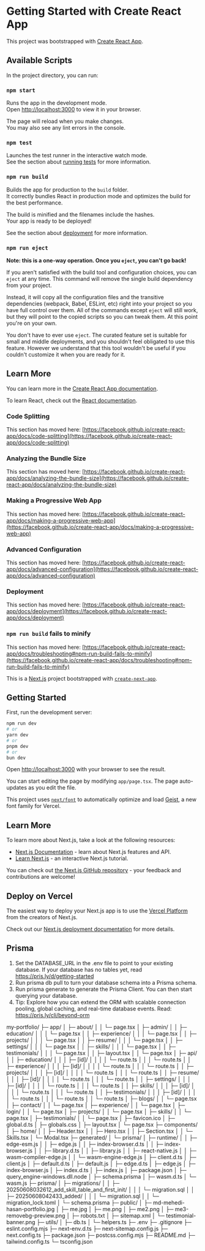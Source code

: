 # Getting Started with Create React App

This project was bootstrapped with [Create React App](https://github.com/facebook/create-react-app).

## Available Scripts

In the project directory, you can run:

### `npm start`

Runs the app in the development mode.\
Open [http://localhost:3000](http://localhost:3000) to view it in your browser.

The page will reload when you make changes.\
You may also see any lint errors in the console.

### `npm test`

Launches the test runner in the interactive watch mode.\
See the section about [running tests](https://facebook.github.io/create-react-app/docs/running-tests) for more information.

### `npm run build`

Builds the app for production to the `build` folder.\
It correctly bundles React in production mode and optimizes the build for the best performance.

The build is minified and the filenames include the hashes.\
Your app is ready to be deployed!

See the section about [deployment](https://facebook.github.io/create-react-app/docs/deployment) for more information.

### `npm run eject`

**Note: this is a one-way operation. Once you `eject`, you can't go back!**

If you aren't satisfied with the build tool and configuration choices, you can `eject` at any time. This command will remove the single build dependency from your project.

Instead, it will copy all the configuration files and the transitive dependencies (webpack, Babel, ESLint, etc) right into your project so you have full control over them. All of the commands except `eject` will still work, but they will point to the copied scripts so you can tweak them. At this point you're on your own.

You don't have to ever use `eject`. The curated feature set is suitable for small and middle deployments, and you shouldn't feel obligated to use this feature. However we understand that this tool wouldn't be useful if you couldn't customize it when you are ready for it.

## Learn More

You can learn more in the [Create React App documentation](https://facebook.github.io/create-react-app/docs/getting-started).

To learn React, check out the [React documentation](https://reactjs.org/).

### Code Splitting

This section has moved here: [https://facebook.github.io/create-react-app/docs/code-splitting](https://facebook.github.io/create-react-app/docs/code-splitting)

### Analyzing the Bundle Size

This section has moved here: [https://facebook.github.io/create-react-app/docs/analyzing-the-bundle-size](https://facebook.github.io/create-react-app/docs/analyzing-the-bundle-size)

### Making a Progressive Web App

This section has moved here: [https://facebook.github.io/create-react-app/docs/making-a-progressive-web-app](https://facebook.github.io/create-react-app/docs/making-a-progressive-web-app)

### Advanced Configuration

This section has moved here: [https://facebook.github.io/create-react-app/docs/advanced-configuration](https://facebook.github.io/create-react-app/docs/advanced-configuration)

### Deployment

This section has moved here: [https://facebook.github.io/create-react-app/docs/deployment](https://facebook.github.io/create-react-app/docs/deployment)

### `npm run build` fails to minify

This section has moved here: [https://facebook.github.io/create-react-app/docs/troubleshooting#npm-run-build-fails-to-minify](https://facebook.github.io/create-react-app/docs/troubleshooting#npm-run-build-fails-to-minify)

This is a [Next.js](https://nextjs.org) project bootstrapped with [`create-next-app`](https://nextjs.org/docs/app/api-reference/cli/create-next-app).

## Getting Started

First, run the development server:

```bash
npm run dev
# or
yarn dev
# or
pnpm dev
# or
bun dev
```

Open [http://localhost:3000](http://localhost:3000) with your browser to see the result.

You can start editing the page by modifying `app/page.tsx`. The page auto-updates as you edit the file.

This project uses [`next/font`](https://nextjs.org/docs/app/building-your-application/optimizing/fonts) to automatically optimize and load [Geist](https://vercel.com/font), a new font family for Vercel.

## Learn More

To learn more about Next.js, take a look at the following resources:

- [Next.js Documentation](https://nextjs.org/docs) - learn about Next.js features and API.
- [Learn Next.js](https://nextjs.org/learn) - an interactive Next.js tutorial.

You can check out [the Next.js GitHub repository](https://github.com/vercel/next.js) - your feedback and contributions are welcome!

## Deploy on Vercel

The easiest way to deploy your Next.js app is to use the [Vercel Platform](https://vercel.com/new?utm_medium=default-template&filter=next.js&utm_source=create-next-app&utm_campaign=create-next-app-readme) from the creators of Next.js.

Check out our [Next.js deployment documentation](https://nextjs.org/docs/app/building-your-application/deploying) for more details.

## Prisma

1. Set the DATABASE_URL in the .env file to point to your existing database. If your database has no tables yet, read https://pris.ly/d/getting-started
2. Run prisma db pull to turn your database schema into a Prisma schema.
3. Run prisma generate to generate the Prisma Client. You can then start querying your database.
4. Tip: Explore how you can extend the ORM with scalable connection pooling, global caching, and real-time database events. Read: https://pris.ly/cli/beyond-orm      


my-portfolio/
├─ app/
│  ├─ about/
│  │  └─ page.tsx
│  ├─ admin/
│  │  ├─ education/
│  │  │  └─ page.tsx
│  │  ├─ experience/
│  │  │  └─ page.tsx
│  │  ├─ projects/
│  │  │  └─ page.tsx
│  │  ├─ resume/
│  │  │  └─ page.tsx
│  │  ├─ settings/
│  │  │  └─ page.tsx
│  │  ├─ skills/
│  │  │  └─ page.tsx
│  │  ├─ testimonials/
│  │  │  └─ page.tsx
│  │  ├─ layout.tsx
│  │  └─ page.tsx
│  ├─ api/
│  │  ├─ education/
│  │  │  ├─ [id]/
│  │  │  │  └─ route.ts
│  │  │  └─ route.ts
│  │  ├─ experience/
│  │  │  ├─ [id]/
│  │  │  │  └─ route.ts
│  │  │  └─ route.ts
│  │  ├─ projects/
│  │  │  ├─ [id]/
│  │  │  │  └─ route.ts
│  │  │  └─ route.ts
│  │  ├─ resume/
│  │  │  ├─ [id]/
│  │  │  │  └─ route.ts
│  │  │  └─ route.ts
│  │  ├─ settings/
│  │  │  ├─ [id]/
│  │  │  │  └─ route.ts
│  │  │  └─ route.ts
│  │  ├─ skills/
│  │  │  ├─ [id]/
│  │  │  │  └─ route.ts
│  │  │  └─ route.ts
│  │  ├─ testimonials/
│  │  │  ├─ [id]/
│  │  │  │  └─ route.ts
│  │  │  └─ route.ts
│  │  └─ route.ts
│  ├─ blogs/
│  │  └─ page.tsx
│  ├─ contact/
│  │  └─ page.tsx
│  ├─ experience/
│  │  └─ page.tsx
│  ├─ login/
│  │  └─ page.tsx
│  ├─ projects/
│  │  └─ page.tsx
│  ├─ skills/
│  │  └─ page.tsx
│  ├─ testimonials/
│  │  └─ page.tsx
│  ├─ favicon.ico
│  ├─ global.d.ts
│  ├─ globals.css
│  ├─ layout.tsx
│  └─ page.tsx
├─ components/
│  ├─ home/
│  │  ├─ Header.tsx
│  │  ├─ Hero.tsx
│  │  ├─ Section.tsx
│  │  └─ Skills.tsx
│  └─ Modal.tsx
├─ generated/
│  └─ prisma/
│     ├─ runtime/
│     │  ├─ edge-esm.js
│     │  ├─ edge.js
│     │  ├─ index-browser.d.ts
│     │  ├─ index-browser.js
│     │  ├─ library.d.ts
│     │  ├─ library.js
│     │  ├─ react-native.js
│     │  ├─ wasm-compiler-edge.js
│     │  └─ wasm-engine-edge.js
│     ├─ client.d.ts
│     ├─ client.js
│     ├─ default.d.ts
│     ├─ default.js
│     ├─ edge.d.ts
│     ├─ edge.js
│     ├─ index-browser.js
│     ├─ index.d.ts
│     ├─ index.js
│     ├─ package.json
│     ├─ query_engine-windows.dll.node
│     ├─ schema.prisma
│     ├─ wasm.d.ts
│     └─ wasm.js
├─ prisma/
│  ├─ migrations/
│  │  ├─ 20250608032612_add_skill_table_and_first_init/
│  │  │  └─ migration.sql
│  │  ├─ 20250608042433_added/
│  │  │  └─ migration.sql
│  │  └─ migration_lock.toml
│  └─ schema.prisma
├─ public/
│  ├─ md-mehedi-hasan-portfolio.jpg
│  ├─ me.jpg
│  ├─ me.png
│  ├─ me2.png
│  ├─ me3-removebg-preview.png
│  ├─ robots.txt
│  ├─ sitemap.xml
│  └─ testimonial-banner.png
├─ utils/
│  ├─ db.ts
│  └─ helpers.ts
├─ .env
├─ .gitignore
├─ eslint.config.mjs
├─ next-env.d.ts
├─ next-sitemap.config.js
├─ next.config.ts
├─ package.json
├─ postcss.config.mjs
├─ README.md
├─ tailwind.config.ts
└─ tsconfig.json

